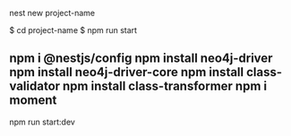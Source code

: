 nest new project-name

$ cd project-name
$ npm run start


npm i @nestjs/config
npm install neo4j-driver
npm install neo4j-driver-core
npm install class-validator
npm install class-transformer
npm i moment
-----------------

npm run start:dev